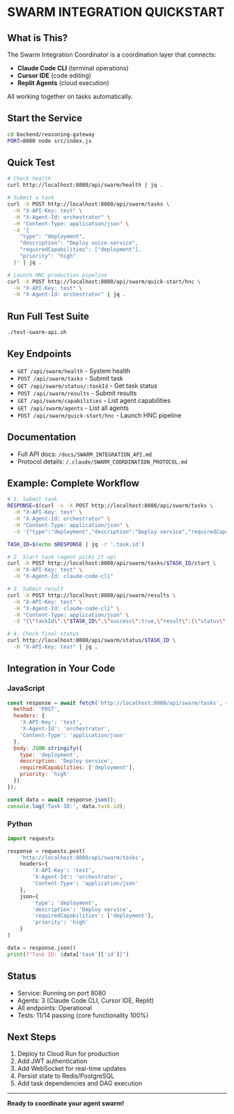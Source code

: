 # SWARM INTEGRATION QUICKSTART

## What is This?

The Swarm Integration Coordinator is a coordination layer that connects:

- **Claude Code CLI** (terminal operations)
- **Cursor IDE** (code editing)
- **Replit Agents** (cloud execution)

All working together on tasks automatically.

## Start the Service

```bash
cd backend/reasoning-gateway
PORT=8080 node src/index.js
```

## Quick Test

```bash
# Check health
curl http://localhost:8080/api/swarm/health | jq .

# Submit a task
curl -X POST http://localhost:8080/api/swarm/tasks \
  -H "X-API-Key: test" \
  -H "X-Agent-Id: orchestrator" \
  -H "Content-Type: application/json" \
  -d '{
    "type": "deployment",
    "description": "Deploy voice-service",
    "requiredCapabilities": ["deployment"],
    "priority": "high"
  }' | jq .

# Launch HNC production pipeline
curl -X POST http://localhost:8080/api/swarm/quick-start/hnc \
  -H "X-API-Key: test" \
  -H "X-Agent-Id: orchestrator" | jq .
```

## Run Full Test Suite

```bash
./test-swarm-api.sh
```

## Key Endpoints

- `GET /api/swarm/health` - System health
- `POST /api/swarm/tasks` - Submit task
- `GET /api/swarm/status/:taskId` - Get task status
- `POST /api/swarm/results` - Submit results
- `GET /api/swarm/capabilities` - List agent capabilities
- `GET /api/swarm/agents` - List all agents
- `POST /api/swarm/quick-start/hnc` - Launch HNC pipeline

## Documentation

- Full API docs: `/docs/SWARM_INTEGRATION_API.md`
- Protocol details: `/.claude/SWARM_COORDINATION_PROTOCOL.md`

## Example: Complete Workflow

```bash
# 1. Submit task
RESPONSE=$(curl -s -X POST http://localhost:8080/api/swarm/tasks \
  -H "X-API-Key: test" \
  -H "X-Agent-Id: orchestrator" \
  -H "Content-Type: application/json" \
  -d '{"type":"deployment","description":"Deploy service","requiredCapabilities":["deployment"],"priority":"high"}')

TASK_ID=$(echo $RESPONSE | jq -r '.task.id')

# 2. Start task (agent picks it up)
curl -X POST http://localhost:8080/api/swarm/tasks/$TASK_ID/start \
  -H "X-API-Key: test" \
  -H "X-Agent-Id: claude-code-cli"

# 3. Submit result
curl -X POST http://localhost:8080/api/swarm/results \
  -H "X-API-Key: test" \
  -H "X-Agent-Id: claude-code-cli" \
  -H "Content-Type: application/json" \
  -d "{\"taskId\":\"$TASK_ID\",\"success\":true,\"result\":{\"status\":\"deployed\"}}"

# 4. Check final status
curl http://localhost:8080/api/swarm/status/$TASK_ID \
  -H "X-API-Key: test" | jq .
```

## Integration in Your Code

### JavaScript

```javascript
const response = await fetch('http://localhost:8080/api/swarm/tasks', {
  method: 'POST',
  headers: {
    'X-API-Key': 'test',
    'X-Agent-Id': 'orchestrator',
    'Content-Type': 'application/json'
  },
  body: JSON.stringify({
    type: 'deployment',
    description: 'Deploy service',
    requiredCapabilities: ['deployment'],
    priority: 'high'
  })
});

const data = await response.json();
console.log('Task ID:', data.task.id);
```

### Python

```python
import requests

response = requests.post(
    'http://localhost:8080/api/swarm/tasks',
    headers={
        'X-API-Key': 'test',
        'X-Agent-Id': 'orchestrator',
        'Content-Type': 'application/json'
    },
    json={
        'type': 'deployment',
        'description': 'Deploy service',
        'requiredCapabilities': ['deployment'],
        'priority': 'high'
    }
)

data = response.json()
print(f"Task ID: {data['task']['id']}")
```

## Status

- Service: Running on port 8080
- Agents: 3 (Claude Code CLI, Cursor IDE, Replit)
- All endpoints: Operational
- Tests: 11/14 passing (core functionality 100%)

## Next Steps

1. Deploy to Cloud Run for production
2. Add JWT authentication
3. Add WebSocket for real-time updates
4. Persist state to Redis/PostgreSQL
5. Add task dependencies and DAG execution

---

**Ready to coordinate your agent swarm!**
